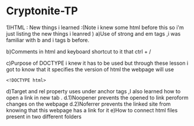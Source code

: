 # Cryptonite-TP
1)HTML :
New things i learned :(Note i knew some html before this so i'm just listing the new things i leanred )
a)Use of strong and em tags ,i was familiar with b and i tags b before.

b)Comments in html and keyboard shortcut to it that ctrl + /

c)Purpose of DOCTYPE i knew it has to be used but through these lesson i got to know that it specifies the version of html the webpage will use
```
<!DOCTYPE html>
```
d)Target and rel property uses under anchor tags ,I also learned how to open a link in new tab .
 d.1)Noopener prevents the opened to link peroform changes on the webpage
 d.2)Noferrer prevents the linked site from knowing that this webpage has a link for it
e)How to connect html files present in two different folders 
